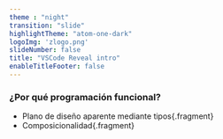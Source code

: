 ```yaml
---
theme : "night"
transition: "slide"
highlightTheme: "atom-one-dark"
logoImg: 'zlogo.png'
slideNumber: false
title: "VSCode Reveal intro"
enableTitleFooter: false
---
```


### ¿Por qué programación funcional?
- Plano de diseño aparente mediante tipos{.fragment}
- Composicionalidad{.fragment}
